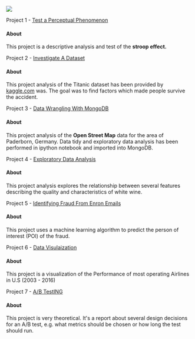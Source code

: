 ![](https://media.giphy.com/media/1jajRMyzk2jySFrJoY/giphy.gif)

Project 1 - [Test a Perceptual Phenomenon](https://github.com/2series/Data-Analyst-Professional/tree/master/Project%201%20-%20Test%20A%20Perceptual%20Phenomenon)
#### About
This project is a descriptive analysis and test of the **stroop effect.**

Project 2 - [Investigate A Dataset](https://github.com/2series/Data-Analyst-Professional/tree/master/Project%202%20-%20Investigate%20A%20Dataset)
#### About
This project analysis of the Titanic dataset has been provided by [kaggle.com](http://www.kaggle.com) was. The goal was to find factors which made people survive the accident.

Project 3 - [Data Wrangling With MongoDB](https://github.com/2series/Data-Analyst-Professional/tree/master/Project%203%20-%20Data%20Wrangling%20With%20MongoDB)
#### About
This project analysis of the **Open Street Map** data for the area of Paderborn, Germany. Data tidy and exploratory data analysis has been performed in ipython notebook and imported into MongoDB.

Project 4 - [Exploratory Data Analysis](https://github.com/2series/Data-Analyst-Professional/tree/master/Project%204%20-%20Exploratory%20Data%20Analysis)
#### About
This project analysis explores the relationship between several features describing the quality and characteristics of white wine.

Project 5 - [Identifying Fraud From Enron Emails](https://github.com/2series/Data-Analyst-Professional/tree/master/Project%205%20-%20Identifying%20Fraud%20From%20ENRON%20Emails)
#### About
This project uses a machine learning algorithm to predict the person of interest (POI) of the fraud.

Project 6 - [Data Visulaization](https://github.com/2series/Data-Analyst-Professional/tree/master/Project%206%20-%20Data%20Visualization)
#### About
This project is a visualization of the Performance of most operating Airlines in U.S (2003 - 2016)

Project 7 - [A/B TestING](https://github.com/2series/Data-Analyst-Professional/tree/master/Project%207%20-%20AB%20Testing)
#### About
This project is very theoretical. It's a report about several design decisions for an A/B test, e.g. what metrics should be chosen or how long the test should run.

